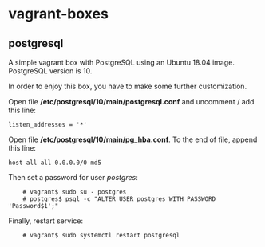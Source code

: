 # vagrant-boxes

## postgresql

A simple vagrant box with PostgreSQL using an Ubuntu 18.04 image. PostgreSQL
version is 10.

In order to enjoy this box, you have to make some further customization.

Open file **/etc/postgresql/10/main/postgresql.conf** and uncomment / add this
line:

```
listen_addresses = '*'
```

Open file **/etc/postgresql/10/main/pg_hba.conf**. To the end of file, append
this line:
```
host all all 0.0.0.0/0 md5
```

Then set a password for user *postgres*:

```
	# vagrant$ sudo su - postgres
	# postgres$ psql -c "ALTER USER postgres WITH PASSWORD 'Password$1';"
```

Finally, restart service:
```
	# vagrant$ sudo systemctl restart postgresql
```
